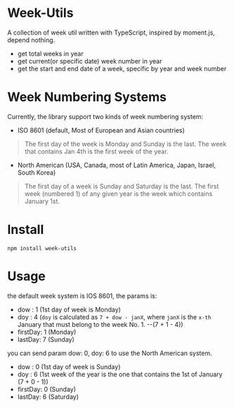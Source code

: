 # Week-Utils
A collection of week util written with TypeScript, inspired by moment.js, depend nothing.

- get total weeks in year
- get current(or specific date) week number in year
- get the start and end date of a week, specific by year and week number

# Week Numbering Systems

Currently, the library support two kinds of week numbering system:

- ISO 8601 (default, Most of European and Asian countries)
>The first day of the week is Monday and Sunday is the last.
The week that contains Jan 4th is the first week of the year.

- North American (USA, Canada, most of Latin America, Japan, Israel, South Korea)
>The first day of a week is Sunday and Saturday is the last.
The first week (numbered 1) of any given year is the week which contains January 1st.

# Install

`npm install week-utils`

# Usage

the default week system is IOS 8601, the params is:

- dow : 1 (1st day of week is Monday)
- doy : 4 (`doy` is calculated as `7 + dow - janX`, where `janX` is the `x-th` January that must belong to the week No. 1. --(7 + 1 - 4))
- firstDay: 1 (Monday)
- lastDay: 7 (Sunday)


you can send param dow: 0, doy: 6 to use the North American system.

- dow : 0 (1st day of week is Sunday)
- doy : 6 (1st week of the year is the one that contains the 1st of January (7 + 0 - 1))
- firstDay: 0 (Sunday)
- lastDay: 6 (Saturday)



